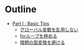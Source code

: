 # Outline

* [Part I : Basic Tips](part01/README.md)
    * [グローバル変数を乱用しない](part01/avoid_abusing_global_variables.md)
    * [forループを極める](part01/for_loop.md)
    * [暗黙の型変換を避ける](part01/avoid_implicit_typecast.md)
